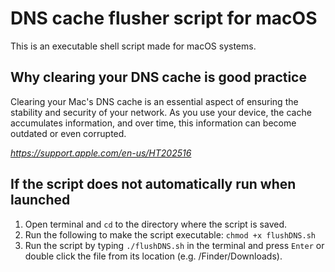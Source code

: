 # DNS cache flusher script for macOS

This is an executable shell script made for macOS systems. 

## Why clearing your DNS cache is good practice
Clearing your Mac's DNS cache is an essential aspect of ensuring the stability and security of your network. As you use your device, the cache accumulates information, and over time, this information can become outdated or even corrupted.

*https://support.apple.com/en-us/HT202516*

## If the script does not automatically run when launched
1.  Open terminal and `cd` to the directory where the script is saved.
2.  Run the following  to make the script executable: `chmod +x flushDNS.sh`
3.  Run the script by typing `./flushDNS.sh` in the terminal and press `Enter` or double click the file from its location (e.g. /Finder/Downloads).
